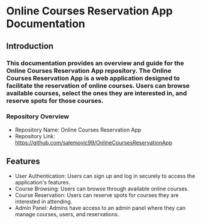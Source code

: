 # Online Courses Reservation App Documentation
## Introduction

### This documentation provides an overview and guide for the Online Courses Reservation App repository. The Online Courses Reservation App is a web application designed to facilitate the reservation of online courses. Users can browse available courses, select the ones they are interested in, and reserve spots for those courses.
### Repository Overview

* Repository Name: Online Courses Reservation App
* Repository Link: https://github.com/salemovic99/OnlineCoursesReservationApp

## Features

* User Authentication: Users can sign up and log in securely to access the application's features.
* Course Browsing: Users can browse through available online courses.
* Course Reservation: Users can reserve spots for courses they are interested in attending.
* Admin Panel: Admins have access to an admin panel where they can manage courses, users, and reservations.
